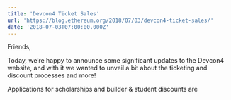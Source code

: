 ```yaml
---
title: 'Devcon4 Ticket Sales'
url: 'https://blog.ethereum.org/2018/07/03/devcon4-ticket-sales/'
date: '2018-07-03T07:00:00.000Z'
---
```

Friends,

Today, we’re happy to announce some significant updates to the Devcon4 website, and with it we wanted to unveil a bit about the ticketing and discount processes and more!

Applications for scholarships and builder &amp; student discounts are